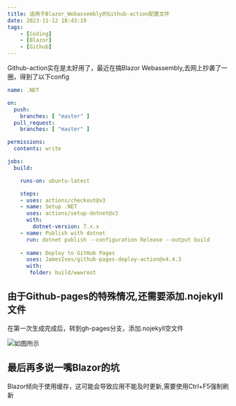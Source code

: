 ```yaml
---
title: 适用于Blazor_Webassembly的Github-action配置文件
date: 2023-11-12 18:43:19
tags:    
    - [Coding]
    - [Blazor]
    - [Github]
---
```

Github-action实在是太好用了，最近在搞Blazor Webassembly,去网上抄袭了一圈，得到了以下config
<!--more-->
```yml
name: .NET

on:
  push:
    branches: [ "master" ]
  pull_request:
    branches: [ "master" ]

permissions:
  contents: write

jobs:
  build:

    runs-on: ubuntu-latest

    steps:
    - uses: actions/checkout@v3
    - name: Setup .NET
      uses: actions/setup-dotnet@v3
      with:
        dotnet-version: 7.x.x
    - name: Publish with dotnet
      run: dotnet publish --configuration Release --output build
      
    - name: Deploy to GitHub Pages
      uses: JamesIves/github-pages-deploy-action@v4.4.3
      with: 
       folder: build/wwwroot
```

## 由于Github-pages的特殊情况,还需要添加.nojekyll文件

在第一次生成完成后，转到gh-pages分支，添加.nojekyll空文件

![如图所示](1.png)

## 最后再多说一嘴Blazor的坑
Blazor倾向于使用缓存，这可能会导致应用不能及时更新,需要使用Ctrl+F5强制刷新